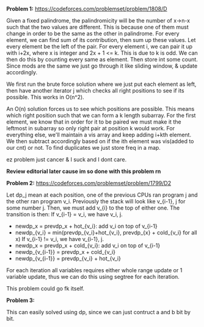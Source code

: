 **Problem 1:** https://codeforces.com/problemset/problem/1808/D

Given a fixed palindrome, the palindromicity will be the number of x->n-x such that the two values are different.
This is because one of them must change in order to be the same as the other in palindrome. For every element, we can find sum of its contribution, then sum up these values.
Let every element be the left of the pair. For every element i, we can pair it up with i+2x, where x is integer and 2x + 1 <= k. This is due to k is odd. We can then do this by counting every same as element. Then store int some count. Since mods are the same we just go through it like sliding window, & update accordingly.

We first run the brute force solution where we just put each element as left, then have another iterator j which checks all right positions to see if its possible. This works in O(n^2).

An O(n) solution forces us to see which positions are possible. This means which right position such that we can form a k length subarray.
For the first element, we know that in order for it to be paired we must make it the leftmost in subarray so only right pair at position k would work. For everything else, we'll maintain a vis array and keep adding i+kth element. We then subtract accordingly based on if the ith element was vis(added to our cnt) or not. To find duplicates we just store freq in a map.

ez problem just cancer & I suck and I dont care.

**Review editorial later cause im so done with this problem rn**



**Problem 2:** https://codeforces.com/problemset/problem/1799/D2

Let dp_j mean at each position, one of the previous CPUs ran program j and the other ran program v_i. Previously the stack will look like v_{i-1}, j for some number j.
Then, we must add v_{i} to the top of either one. The transition is then:
If v_{i-1} = v_i, we have v_i, j.
- newdp_x = prevdp_x  + hot_{v_i}: add v_i on top of v_{i-1}
- newdp_{v_i} = min(prevdp_{v_i}+hot_{v_i}, prevdp_{x} + cold_{v_i} for all x)
If v_{i-1} != v_i, we have v_{i-1}, j.
- newdp_x = prevdp_x  + cold_{v_i}: add v_i on top of v_{i-1}
- newdp_{v_{i-1}} = prevdp_x + cold_{v_i}
- newdp_{v_{i-1}} = prevdp_{v_i} + hot_{v_i}

For each iteration all variables requires either whole range update or 1 variable update, thus we can do this using segtree for each iteration.


This problem could go fk itself.


**Problem 3:**

This can easily solved using dp, since we can just contruct a and b bit by bit.

